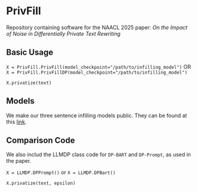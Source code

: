 # PrivFill

Repository containing software for the NAACL 2025 paper: *On the Impact of Noise in Differentially Private Text Rewriting*

## Basic Usage ## 
`X = PrivFill.PrivFill(model_checkpoint="/path/to/infilling_model")` OR `X = PrivFill.PrivFillDP(model_checkpoint="/path/to/infilling_model")`

`X.privatize(text)`

## Models ##
We make our three sentence infilling models public. They can be found at this [link](https://drive.google.com/drive/folders/12m1av9PY1X7S-cwd9y_8nepBPMtVju0C?usp=sharing).

## Comparison Code ##
We also includ the LLMDP class code for `DP-BART` and `DP-Prompt`, as used in the paper.

`X = LLMDP.DPPrompt()` or `X = LLMDP.DPBart()`

`X.privatize(text, epsilon)`
